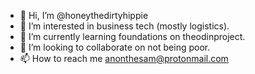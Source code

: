 - 👋 Hi, I’m @honeythedirtyhippie
- 👀 I’m interested in business tech (mostly logistics).
- 🌱 I’m currently learning foundations on theodinproject.
- 💞️ I’m looking to collaborate on not being poor.
- 📫 How to reach me anonthesam@protonmail.com
<!---
honeythedirtyhippie/honeythedirtyhippie is a ✨ special ✨ repository because its `README.md` (this file) appears on your GitHub profile.
You can click the Preview link to take a look at your changes.
--->
